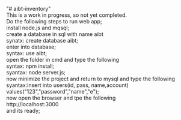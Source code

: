 "# aibt-inventory" <br/>
This is a work in  progress, so not yet completed.<br/>
Do the following steps to run web app;<br/>
  install node.js and mqsql;<br/>
  create a database in sql with name aibt<br/>
    synatx: create database aibt;<br/>
  enter into database;<br/>
    syntax: use aibt;<br/>
   open the folder in cmd and type the following<br/>
    syntax: npm install;<br/>
    syantax: node server.js;<br/>
   now minimize the project and return to mysql and type the following<br/>
    syantax:insert into users(id, pass, name,account) values("123","password","name","e");<br/>
   now open the browser and tpe the following<br/>
    http://localhost:3000<br/>
    and its ready;<br/>
